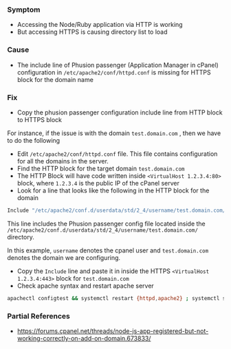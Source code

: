 ### Symptom
- Accessing the Node/Ruby application via HTTP is working
- But accessing HTTPS is causing directory list to load

### Cause
- The include line of Phusion passenger (Application Manager in cPanel) configuration in `/etc/apache2/conf/httpd.conf` is missing for HTTPS block for the domain name


### Fix
- Copy the phusion passenger configuration include line from HTTP block to HTTPS block

For instance, if the issue is with the domain `test.domain.com` , then we have to do the following

- Edit `/etc/apache2/conf/httpd.conf` file. This file contains configuration for all the domains in the server.
- Find the HTTP block for the target domain `test.domain.com` 
- The HTTP Block will have code written inside `<VirtualHost 1.2.3.4:80>` block, where `1.2.3.4` is the public IP of the cPanel server
- Look for a line that looks like the following in the HTTP block for the domain

```bash
Include "/etc/apache2/conf.d/userdata/std/2_4/username/test.domain.com/*.conf"
```

This line includes the Phusion passenger config file located inside the `/etc/apache2/conf.d/userdata/std/2_4/username/test.domain.com/` directory.

In this example, `username` denotes the cpanel user and `test.domain.com` denotes the domain we are configuring.

- Copy the `Include` line and paste it in inside the HTTPS `<VirtualHost 1.2.3.4:443>` block for `test.domain.com` 
- Check apache syntax and restart apache server
```bash
apachectl configtest && systemctl restart {httpd,apache2} ; systemctl status {httpd,apache2} 
```


### Partial References
- https://forums.cpanel.net/threads/node-js-app-registered-but-not-working-correctly-on-add-on-domain.673833/

